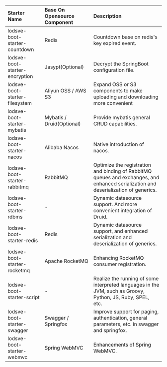 | Starter Name                   | Base On Opensource Component | Description                                                                                                                         |
| :----------------------------- | :--------------------------- | :---------------------------------------------------------------------------------------------------------------------------------- |
| lodsve-boot-starter-countdown  | Redis                        | Countdown base on redis's key expired event.                                                                                        |
| lodsve-boot-starter-encryption | Jasypt(Optional)             | Decrypt the SpringBoot configuration file.                                                                                            |
| lodsve-boot-starter-filesystem  | Aliyun OSS / AWS S3          | Expand OSS or S3 components to make uploading and downloading more convenient                                                       |
| lodsve-boot-starter-mybatis    | Mybatis / Druid(Optional)    | Provide mybatis general CRUD capabilities.                                                                                          |
| lodsve-boot-starter-nacos      | Alibaba Nacos                | Native introduction of nacos.                                                                                                       |
| lodsve-boot-starter-rabbitmq   | RabbitMQ                     | Optimize the registration and binding of RabbitMQ queues and exchanges, and enhanced serialization and deserialization of generics. |
| lodsve-boot-starter-rdbms      | -                            | Dynamic datasource support. And more convenient integration of Druid.                                                               |
| lodsve-boot-starter-redis      | Redis                        | Dynamic datasource support, and enhanced serialization and deserialization of generics.                                             |
| lodsve-boot-starter-rocketmq   | Apache RocketMQ              | Enhancing RocketMQ consumer registration.                                                                                           |
| lodsve-boot-starter-script     | -                            | Realize the running of some interpreted languages in the JVM, such as Groovy, Python, JS, Ruby, SPEL, etc.                          |
| lodsve-boot-starter-swagger    | Swagger / Springfox          | Improve support for paging, authentication, general parameters, etc. in swagger and springfox.                                      |
| lodsve-boot-starter-webmvc     | Spring WebMVC                | Enhancements of Spring WebMVC.                                                                                                      |
